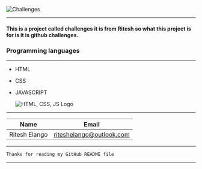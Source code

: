 ![Challenges](https://thumbor.forbes.com/thumbor/fit-in/1200x0/filters%3Aformat%28jpg%29/https%3A%2F%2Fblogs-images.forbes.com%2Fsteveolenski%2Ffiles%2F2014%2F09%2Fbigstock-Challenges-Road-Sign-3530978.jpg)
___

#### This is a project called challenges it is from Ritesh so what this project is for is it is github challenges.


### Programming languages
___
* HTML
* CSS
* JAVASCRIPT   

    ![HTML, CSS, JS Logo](https://miro.medium.com/max/8400/1*kUcnzFjf1UJBKHE8oj5c6g.jpeg)
___

| Name          | Email                    |
|  --------     | --------------           |
| Ritesh Elango | riteshelango@outlook.com |
___

`Thanks for reading my GitHub README file`
___
